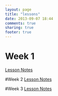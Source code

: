 ```yaml
---
layout: page
title: "lessons"
date: 2013-09-07 18:44
comments: true
sharing: true
footer: true
---
```


# Week 1
[Lesson Notes](http://drewminns.github.io/blog/2013/09/07/week-1/)

#Week 2
[Lesson Notes](http://drewminns.github.io/blog/2013/09/14/writing-less-and-pushing-it-to-the-cloud/)

#Week 3
[Lesson Notes](http://drewminns.github.io/blog/2013/09/23/keeping-it-sassy-and-griddy/)